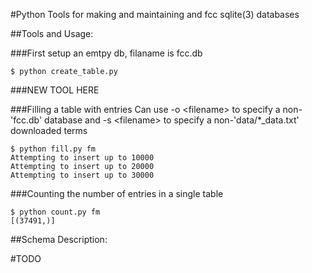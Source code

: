 #Python Tools for making and maintaining and fcc sqlite(3) databases

##Tools and Usage:

###First setup an emtpy db, filaname is fcc.db
```
$ python create_table.py
```

###NEW TOOL HERE

###Filling a table with entries
Can use -o \<filename> to specify a non-'fcc.db' database and
-s \<filename> to specify a non-'data/*_data.txt' downloaded terms
```
$ python fill.py fm
Attempting to insert up to 10000
Attempting to insert up to 20000
Attempting to insert up to 30000
```

###Counting the number of entries in a single table
```
$ python count.py fm
[(37491,)]
```

##Schema Description:

#TODO
